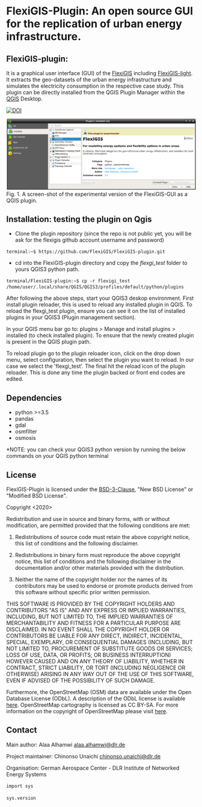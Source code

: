 # FlexiGIS-Plugin: An open source GUI for the replication of urban energy infrastructure.


## FlexiGIS-plugin: 

It is a graphical user interface (GUI) of the [FlexiGIS](https://github.com/FlexiGIS) including [FlexiGIS-light](https://github.com/FlexiGIS/FlexiGIS_light). It extracts the geo-datasets of the urban energy infrastructure and simulates the electricity consumption in the respective case study. This plugin can be directly installed from the QGIS Plugin Manager within the [QGIS](https://www.qgis.org/en/site/) Desktop.

[![DOI](https://zenodo.org/badge/DOI/10.5281/zenodo.4497218.svg)](https://doi.org/10.5281/zenodo.4497218)

![FlexiGIS Simulated Energy_requirements](flexigis_plugin/help/source/image1.png)
Fig. 1. A screen-shot of the experimental version of the FlexiGIS-GUI as a QGIS plugin.

## Installation: testing the plugin on Qgis

- Clone the plugin repository (since the repo is not public yet, you will be ask for the flexigis github account username and password)

```console
terminal:~$ https://github.com/FlexiGIS/FlexiGIS-plugin.git
```

- cd into the FlexiGIS-plugin directory and copy the  *flexgi_test* folder to yours QGIS3 python path.

``` 
terminal/FlexiGIS-plugin:~$ cp -r flexigi_test /home/user/.local/share/QGIS/QGIS3/profiles/default/python/plugins
```

After following the above steps, start your QGIS3 deskop environment. First install plugin reloader, this is used to reload any installed plugin in QGIS. To reload the flexgi_test plugin, ensure you can see it on the list of installed plugins in your QGIS3 (Plugin management section).

In your QGIS menu bar go to: plugins > Manage and install plugins > installed (to check installed plugin). To ensure that the newly created plugin is present in the QGIS plugin path.

To reload plugin go to the plugin reloader icon, click on the drop down menu, select configuration, then select the plugin you want to reload. In our case we select the 'flexgi_test'. The final hit the reload icon of the plugin reloader. This is done any time the plugin backed or front end codes are edited.

## Dependencies

- python >=3.5
- pandas
- gdal 
- osmfilter
- osmosis

*NOTE: you can check your QGIS3 python version by running the below commands on your QGIS python terminal

## License

FlexiGIS-Plugin is licensed under the [BSD-3-Clause](https://opensource.org/licenses/BSD-3-Clause), "New BSD License" or "Modified BSD License".

Copyright <2020> <DLR Institute of Networked Energy Systems>

Redistribution and use in source and binary forms, with or without modification, are permitted provided that the following conditions are met:

1. Redistributions of source code must retain the above copyright notice, this list of conditions and the following disclaimer.

2. Redistributions in binary form must reproduce the above copyright notice, this list of conditions and the following disclaimer in the documentation and/or other materials provided with the distribution.

3. Neither the name of the copyright holder nor the names of its contributors may be used to endorse or promote products derived from this software without specific prior written permission.

THIS SOFTWARE IS PROVIDED BY THE COPYRIGHT HOLDERS AND CONTRIBUTORS "AS IS" AND ANY EXPRESS OR IMPLIED WARRANTIES, INCLUDING, BUT NOT LIMITED TO, THE IMPLIED WARRANTIES OF MERCHANTABILITY AND FITNESS FOR A PARTICULAR PURPOSE ARE DISCLAIMED. IN NO EVENT SHALL THE COPYRIGHT HOLDER OR CONTRIBUTORS BE LIABLE FOR ANY DIRECT, INDIRECT, INCIDENTAL, SPECIAL, EXEMPLARY, OR CONSEQUENTIAL DAMAGES (INCLUDING, BUT NOT LIMITED TO, PROCUREMENT OF SUBSTITUTE GOODS OR SERVICES; LOSS OF USE, DATA, OR PROFITS; OR BUSINESS INTERRUPTION) HOWEVER CAUSED AND ON ANY THEORY OF LIABILITY, WHETHER IN CONTRACT, STRICT LIABILITY, OR TORT (INCLUDING NEGLIGENCE OR OTHERWISE) ARISING IN ANY WAY OUT OF THE USE OF THIS SOFTWARE, EVEN IF ADVISED OF THE POSSIBILITY OF SUCH DAMAGE.

Furthermore, the OpenStreetMap (OSM) data are available under the Open Database License (ODbL). A description of the ODbL license is available [here](http://opendatacommons.org/licenses/odbl). OpenStreetMap cartography is licensed as CC BY-SA. For more information on the copyright of OpenStreetMap please visit [here](http://www.openstreetmap.org/copyright).

## Contact

Main author: Alaa Alhamwi alaa.alhamwi@dlr.de

Project maintainer: Chinonso Unaichi chinonso.unaichi@dlr.de

Organisation: German Aerospace Center - DLR Institute of Networked Energy Systems

````
import sys

sys.version
````
